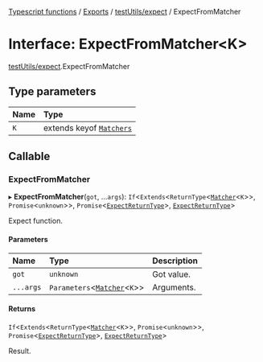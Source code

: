[Typescript functions](../index.md) / [Exports](../modules.md) / [testUtils/expect](../modules/testUtils_expect.md) / ExpectFromMatcher

# Interface: ExpectFromMatcher<K\>

[testUtils/expect](../modules/testUtils_expect.md).ExpectFromMatcher

## Type parameters

| Name | Type |
| :------ | :------ |
| `K` | extends keyof [`Matchers`](../modules/testUtils_expect.md#matchers) |

## Callable

### ExpectFromMatcher

▸ **ExpectFromMatcher**(`got`, ...`args`): `If`<`Extends`<`ReturnType`<[`Matcher`](../modules/testUtils_expect.md#matcher)<`K`\>\>, `Promise`<`unknown`\>\>, `Promise`<[`ExpectReturnType`](testUtils_expect.ExpectReturnType.md)\>, [`ExpectReturnType`](testUtils_expect.ExpectReturnType.md)\>

Expect function.

#### Parameters

| Name | Type | Description |
| :------ | :------ | :------ |
| `got` | `unknown` | Got value. |
| `...args` | `Parameters`<[`Matcher`](../modules/testUtils_expect.md#matcher)<`K`\>\> | Arguments. |

#### Returns

`If`<`Extends`<`ReturnType`<[`Matcher`](../modules/testUtils_expect.md#matcher)<`K`\>\>, `Promise`<`unknown`\>\>, `Promise`<[`ExpectReturnType`](testUtils_expect.ExpectReturnType.md)\>, [`ExpectReturnType`](testUtils_expect.ExpectReturnType.md)\>

Result.
